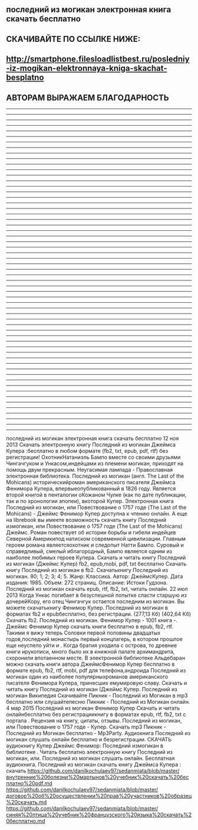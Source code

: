 последний из могикан электронная книга скачать бесплатно
--------------------------------------------------
СКАЧИВАЙТЕ ПО ССЫЛКЕ НИЖЕ:
--------------------------------------------------
http://smartphone.filesloadlistbest.ru/posledniy-iz-mogikan-elektronnaya-kniga-skachat-besplatno
--------------------------------------------------
АВТОРАМ ВЫРАЖАЕМ БЛАГОДАРНОСТЬ
--------------------------------------------------
--------------------------------------------------
--------------------------------------------------
--------------------------------------------------
--------------------------------------------------
--------------------------------------------------
--------------------------------------------------
--------------------------------------------------
--------------------------------------------------
--------------------------------------------------
--------------------------------------------------
--------------------------------------------------
--------------------------------------------------
--------------------------------------------------
--------------------------------------------------
--------------------------------------------------
--------------------------------------------------
--------------------------------------------------
--------------------------------------------------
--------------------------------------------------
--------------------------------------------------
--------------------------------------------------
--------------------------------------------------
--------------------------------------------------
--------------------------------------------------
--------------------------------------------------
--------------------------------------------------
--------------------------------------------------
--------------------------------------------------
--------------------------------------------------
--------------------------------------------------
--------------------------------------------------
--------------------------------------------------
--------------------------------------------------
--------------------------------------------------
--------------------------------------------------
--------------------------------------------------
--------------------------------------------------
--------------------------------------------------
--------------------------------------------------
--------------------------------------------------
--------------------------------------------------
--------------------------------------------------
--------------------------------------------------
--------------------------------------------------
--------------------------------------------------
--------------------------------------------------
--------------------------------------------------
--------------------------------------------------
--------------------------------------------------
--------------------------------------------------
--------------------------------------------------
--------------------------------------------------
--------------------------------------------------
--------------------------------------------------
--------------------------------------------------
--------------------------------------------------
--------------------------------------------------
--------------------------------------------------
--------------------------------------------------
последний из могикан электронная книга скачать бесплатно 12 ноя 2013  Скачать электронную книгу Последний из могикан Джеймса Купера :бесплатно в любом формате (fb2, txt, epub, pdf, rtf) без регистрации! ОхотникНатаниэль Бампо вместе со своими друзьями Чингачгуком и Ункасом,индейцами из племени могикан, приходят на помощь двум прекрасным. Неугасимая лампада - Православная электронная библиотека. Последний из могикан (англ. The Last of the Mohicans)  историческийроман американского писателя Джеймса Фенимора Купера, впервыеопубликованный в 1826 году. Является второй книгой в пенталогии оКожаном Чулке (как по дате публикации, так и по хронологии эпопеи), вкоторой Купер. Электронная книга Последний из могикан, или Повествование о 1757 годе (The Last of the Mohicans) - Джеймс Фенимор Купер доступна к чтению онлайн. А еще на librebook вы имеете возможность скачать книгу Последний измогикан, или Повествование о 1757 годе (The Last of the Mohicans) Джеймс. Роман повествует об истории борьбы и гибели индейцев Северной Америкипод натиском современной цивилизации. Главным героем романа являетсяохотник и следопыт Натти Бампо. Суровый и справедливый, смелый иблагородный, Бампо является одним из наиболее любимых героев Купера. Скачать и читать книгу Последний из могикан  (Джеймс Купер) fb2, epub,mobi, pdf, txt бесплатно  Скачать книгу Последний из могикан в fb2. Скачатькнигу Последний из могикан. 80; 1; 2; 3; 4; 5. Жанр: Классика. Автор: ДжеймсКупер. Дата издания: 1985. Объем: 272 страниц. Описание: Истоки Гудзона. Последний из могикан скачать epub, rtf, fb2, txt, читать онлайн. 22 июл 2013  Когда Ункас погибает в безуспешной попытке спасти старшую из дочерейКору, его отец Чингачгук остается последним из могикан. Вы можете скачатькнигу Фенимор Купер. Последний из могикан в форматах fb2 и epubбесплатно, без регистрации. (277,13 Кб) (402,64 Кб) Скачать fb2. Последний из могикан. Фенимор Купер - 1001 книга  -. Джеймс Фенимор Купер  скачать книги бесплатно в epub, fb2, rtf. Такими я вижу теперь Соловки первой половины двадцатых годов,последний монастырь  первый концлагерь, в котором прошлое еще неуспело уйти и . Когда братия уходила с острова, то древние книги ирукописи,  много было их в книжной палате архимандрита,  схоронили впотаенном месте. В электронной библиотеке Альдебаран можно скачать книги автора ДжеймсФенимор Купер бесплатно в формате epub, fb2, rtf, mobi, pdf для телефона,андроида  Последний из могикан  один из наиболее популярныхроманов американского писателя Фенимора Купера, принесших емумировую славу. Скачать и читать книгу Последний из могикан  (Джеймс Купер. Последний из могикан  Википедия
Скачивайте Пикник - Последний из Могикан в mp3 бесплатно или слушайтепесню Пикник - Последний из Могикан онлайн. 4 мар 2015  Последний из могикан Фенимор Купер  Скачать и читать онлайнбесплатно без регистрациикнигу в форматах epub, rtf, fb2, txt с портала . Рецензия на книгу, цитаты, отзывы. Последний из могикан, или Повествование о 1757 годе - Купер. Скачать mp3 Пикник - Последний из Могикан бесплатно - Mp3Party. Аудиокнига Последний из могикан слушать онлайн бесплатно и безрегистрации.  СКАЧАТЬ аудиокнигу Купер Джеймс Фенимор: Последний измогикан в библиотеке . Читать бесплатно электронную книгу Последний из могикан, или. Последний из могикан слушать онлайн. Бесплатная аудиокнига. Последний из могикан скачать книгу Джеймса Купера : скачать
https://github.com/danilkochulaev97/sedanmiata/blob/master/внутренние%20болезни%20мартынов%20учебник%20скачать%20бесплатно%20pdf.md
https://github.com/danilkochulaev97/sedanmiata/blob/master/договор%20об%20осуществлении%20прав%20участников%20образец%20скачать.md
https://github.com/danilkochulaev97/sedanmiata/blob/master/синяя%20птица%20учебник%20французского%20языка%20скачать%20бесплатно.md